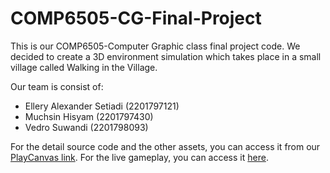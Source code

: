 # COMP6505-CG-Final-Project
This is our COMP6505-Computer Graphic class final project code. We decided to create a 3D environment simulation which takes place in a small village called Walking in the Village. 

Our team is consist of:
- Ellery Alexander Setiadi  (2201797121)
- Muchsin Hisyam            (2201797430)
- Vedro Suwandi             (2201798093)

For the detail source code and the other assets, you can access it from our [PlayCanvas link](https://playcanvas.com/editor/scene/1037582).
For the live gameplay, you can access it [here](https://playcanv.as/p/oXGw1pL6/).
